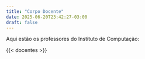 ```yaml
---
title: "Corpo Docente"
date: 2025-06-20T23:42:27-03:00
draft: false
---
```


Aqui estão os professores do Instituto de Computação:

{{< docentes >}}




